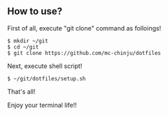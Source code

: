 ## How to use?

First of all, execute "git clone" command as folloings!

```
$ mkdir ~/git
$ cd ~/git
$ git clone https://github.com/mc-chinju/dotfiles
```

Next, execute shell script!

```
$ ~/git/dotfiles/setup.sh
```

That's all!

Enjoy your terminal life!!
